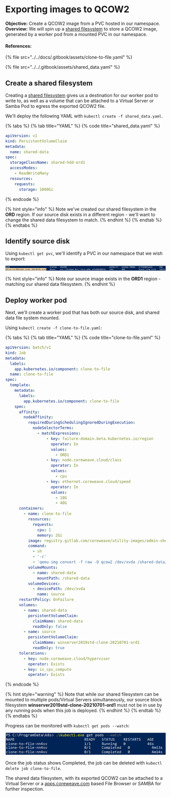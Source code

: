 # Exporting images to QCOW2

**Objective:** Create a QCOW2 image from a PVC hosted in our namespace.\
**Overview:** We will spin up a [shared filesystem](../../coreweave-kubernetes/storage.md#shared-filesystem) to store a QCOW2 image, generated by a worker pod from a mounted PVC in our namespace.

#### References:

{% file src="../../docs/.gitbook/assets/clone-to-file.yaml" %}

{% file src="../../.gitbook/assets/shared_data.yaml" %}

## Create a shared filesystem

Creating a [shared filesystem](../../coreweave-kubernetes/storage.md#shared-filesystem) gives us a destination for our worker pod to write to, as well as a volume that can be attached to a Virtual Server or Samba Pod to egress the exported QCOW2 file.

We'll deploy the following YAML with `kubectl create -f shared_data.yaml`.

{% tabs %}
{% tab title="YAML" %}
{% code title="shared_data.yaml" %}
```yaml
apiVersion: v1
kind: PersistentVolumeClaim
metadata:
  name: shared-data
spec:
  storageClassName: shared-hdd-ord1
  accessModes:
    - ReadWriteMany
  resources:
    requests:
      storage: 1000Gi
```
{% endcode %}

{% hint style="info" %}
Note we've created our shared filesystem in the **ORD** region. If our source disk exists in a different region - we'll want to change the shared data filesystem to match.
{% endhint %}
{% endtab %}
{% endtabs %}

## Identify source disk

Using `kubectl get pvc`, we'll identify a PVC in our namespace that we wish to export:

![](<../../.gitbook/assets/image (3).png>)

{% hint style="info" %}
Note our source image exists in the **ORD1** region - matching our shared data filesystem.
{% endhint %}

## Deploy worker pod

Next, we'll create a worker pod that has both our source disk, and shared data file system mounted.

Using `kubectl create -f clone-to-file.yaml`:

{% tabs %}
{% tab title="YAML" %}
{% code title="clone-to-file.yaml" %}
```yaml
apiVersion: batch/v1
kind: Job
metadata:
  labels:
    app.kubernetes.io/component: clone-to-file
  name: clone-to-file
spec:
  template:
    metadata:
      labels:
        app.kubernetes.io/component: clone-to-file
    spec:
      affinity:
        nodeAffinity:
          requiredDuringSchedulingIgnoredDuringExecution:
            nodeSelectorTerms:
              - matchExpressions:
                  - key: failure-domain.beta.kubernetes.io/region
                    operator: In
                    values:
                      - ORD1
                  - key: node.coreweave.cloud/class
                    operator: In
                    values:
                      - cpu
                  - key: ethernet.coreweave.cloud/speed
                    operator: In
                    values:
                      - 10G
                      - 40G
      containers:
        - name: clone-to-file
          resources:
            requests:
              cpu: 1
              memory: 2Gi
          image: registry.gitlab.com/coreweave/utility-images/admin-shell:36f48c0d
          command:
            - sh
            - '-c'
            - 'qemu-img convert -f raw -O qcow2 /dev/xvda /shared-data/disk.qcow2 -c -p'
          volumeMounts:
            - name: shared-data
              mountPath: /shared-data
          volumeDevices:
            - devicePath: /dev/xvda
              name: source
      restartPolicy: OnFailure
      volumes:
        - name: shared-data
          persistentVolumeClaim:
            claimName: shared-data
            readOnly: false
        - name: source
          persistentVolumeClaim:
            claimName: winserver2019std-clone-20210701-ord1
            readOnly: true
      tolerations:
        - key: node.coreweave.cloud/hypervisor
          operator: Exists
        - key: is_cpu_compute
          operator: Exists

```
{% endcode %}

{% hint style="warning" %}
Note that while our shared filesystem can be mounted to multiple pods/Virtual Servers simultaneously, our source block filesystem **winserver2019std-clone-20210701-ord1** must not be in use by any running pods when this job is deployed.
{% endhint %}
{% endtab %}
{% endtabs %}

Progress can be monitored with `kubectl get pods --watch`:

![](<../../.gitbook/assets/image (2).png>)

Once the job status shows Completed, the job can be deleted with `kubectl delete job clone-to-file`.

The shared data filesystem, with its exported QCOW2 can be attached to a Virtual Server or a [apps.coreweave.com](https://apps.coreweave.com) based File Browser or SAMBA for further inspection.
